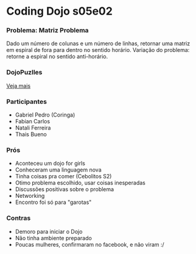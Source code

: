# Coding Dojo s05e02

### Problema: Matriz Problema

Dado um número de colunas e um número de linhas, retornar uma matriz em espiral de fora para dentro no sentido horário.
Variação do problema: retorne a espiral no sentido anti-horário.

### DojoPuzlles
[Veja mais](http://dojopuzzles.com/problemas/exibe/matriz-espiral/#)


### Participantes

* Gabriel Pedro (Coringa)
* Fabian Carlos
* Natali Ferreira
* Thais Bueno

### Prós

* Aconteceu um dojo for girls
* Conheceram uma linguagem nova
* Tinha coisas pra comer (Cebolitos S2)
* Otimo problema escolhido, usar coisas inesperadas
* Discussões positivas sobre o problema
* Networking
* Encontro foi só para "garotas"

### Contras

* Demoro para iniciar o Dojo
* Não tinha ambiente preparado
* Poucas mulheres, confirmaram no facebook, e não viram :/
